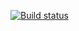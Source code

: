 [![Build status](https://ci.appveyor.com/api/projects/status/rw9qe8urppacwy8g?svg=true)](https://ci.appveyor.com/project/Alexnoh87/unit4)
